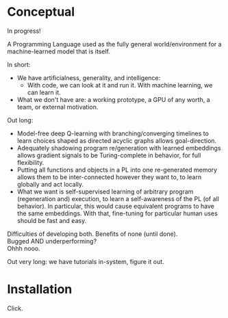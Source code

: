 # Conceptual

In progress!

A Programming Language used as the fully general world/environment for a machine-learned model that is itself.

In short:

- We have artificialness, generality, and intelligence:
  - With code, we can look at it and run it. With machine learning, we can learn it.
- What we don't have are: a working prototype, a GPU of any worth, a team, or external motivation.

Out long:

- Model-free deep Q-learning with branching/converging timelines to learn choices shaped as directed acyclic graphs allows goal-direction.
- Adequately shadowing program re/generation with learned embeddings allows gradient signals to be Turing-complete in behavior, for full flexibility.
- Putting all functions and objects in a PL into one re-generated memory allows them to be inter-connected however they want to, to learn globally and act locally.
- What we want is self-supervised learning of arbitrary program (regeneration and) execution, to learn a self-awareness of the PL (of all behavior). In particular, this would cause equivalent programs to have the same embeddings. With that, fine-tuning for particular human uses should be fast and easy.

Difficulties of developing both. Benefits of none (until done).    
Bugged AND underperforming?    
Ohhh nooo.

Out very long: we have tutorials in-system, figure it out.

# Installation

Click.

